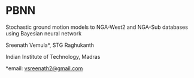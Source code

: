 # PBNN

Stochastic ground motion models to NGA-West2 and NGA-Sub databases using Bayesian neural network

Sreenath Vemula*, STG Raghukanth

Indian Institute of Technology, Madras

*email: vsreenath2@gmail.com
